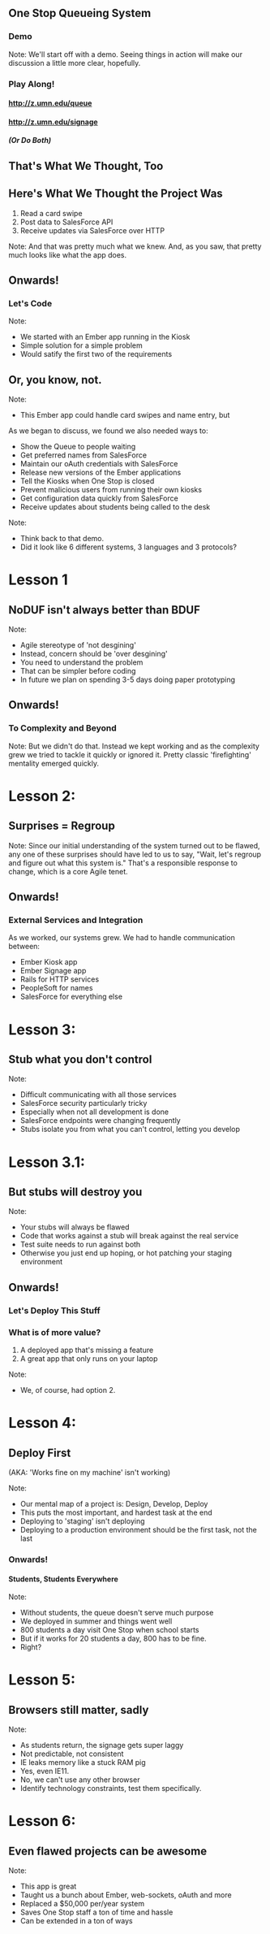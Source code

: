 ## One Stop Queueing System


### Demo

Note:
We'll start off with a demo. Seeing things in action will make our discussion a little more clear, hopefully.


### Play Along!
#### http://z.umn.edu/queue
#### http://z.umn.edu/signage
##### (Or Do Both)


## That's What We Thought, Too


## Here's What We Thought the Project Was

1. Read a card swipe
2. Post data to SalesForce API
3. Receive updates via SalesForce over HTTP

Note: And that was pretty much what we knew. And, as you saw, that pretty much looks like what the app does.


## Onwards!
### Let's Code

Note:
- We started with an Ember app running in the Kiosk
- Simple solution for a simple problem
- Would satify the first two of the requirements


## Or, you know, not.

Note:
- This Ember app could handle card swipes and name entry, but


As we began to discuss, we found we also needed ways to:

- Show the Queue to people waiting<!-- .element: class="fragment" data-fragment-index="1" -->
- Get preferred names from SalesForce<!-- .element: class="fragment" data-fragment-index="2" -->
- Maintain our oAuth credentials with SalesForce<!-- .element: class="fragment" data-fragment-index="3" -->
- Release new versions of the Ember applications<!-- .element: class="fragment" data-fragment-index="4" -->
- Tell the Kiosks when One Stop is closed<!-- .element: class="fragment" data-fragment-index="5" -->
- Prevent malicious users from running their own kiosks<!-- .element: class="fragment" data-fragment-index="6" -->
- Get configuration data quickly from SalesForce<!-- .element: class="fragment" data-fragment-index="7" -->
- Receive updates about students being called to the desk<!-- .element: class="fragment" data-fragment-index="8" -->

Note:
- Think back to that demo.
- Did it look like 6 different systems, 3 languages and 3 protocols?


# Lesson 1
## NoDUF isn't always better than BDUF

Note:
- Agile stereotype of 'not desgining'
- Instead, concern should be 'over desgining'
- You need to understand the problem
- That can be simpler before coding
- In future we plan on spending 3-5 days doing paper prototyping


## Onwards!
### To Complexity and Beyond

Note:
But we didn't do that. Instead we kept working and as the complexity grew we tried to tackle it quickly or ignored it. Pretty classic 'firefighting' mentality emerged quickly.


# Lesson 2:
## Surprises = Regroup

Note:
Since our initial understanding of the system turned out to be flawed, any one of these surprises should have led to us to say, "Wait, let's regroup and figure out what this system is." That's a responsible response to change, which is a core Agile tenet.


## Onwards!
### External Services and Integration


As we worked, our systems grew. We had to handle communication between:

- Ember Kiosk app<!-- .element: class="fragment" data-fragment-index="1"-->
- Ember Signage app<!-- .element: class="fragment" data-fragment-index="2" -->
- Rails for HTTP services<!-- .element: class="fragment" data-fragment-index="3" -->
- PeopleSoft for names<!-- .element: class="fragment" data-fragment-index="4" -->
- SalesForce for everything else<!-- .element: class="fragment" data-fragment-index="5" -->


# Lesson 3:
## Stub what you don't control

Note:
- Difficult communicating with all those services
- SalesForce security particularly tricky
- Especially when not all development is done
- SalesForce endpoints were changing frequently
- Stubs isolate you from what you can't control, letting you develop


# Lesson 3.1:
## But stubs will destroy you

Note:
- Your stubs will always be flawed
- Code that works against a stub will break against the real service
- Test suite needs to run against both
- Otherwise you just end up hoping, or hot patching your staging environment


## Onwards!
### Let's Deploy This Stuff


### What is of more value?

1. A deployed app that's missing a feature<!-- .element: class="fragment" data-fragment-index="1"-->
2. A great app that only runs on your laptop<!-- .element: class="fragment" data-fragment-index="2"-->

Note:
- We, of course, had option 2.


# Lesson 4:
## Deploy First
(AKA: 'Works fine on my machine' isn't working)

Note:
- Our mental map of a project is: Design, Develop, Deploy
- This puts the most important, and hardest task at the end
- Deploying to 'staging' isn't deploying
- Deploying to a production environment should be the first task, not the last


### Onwards!
#### Students, Students Everywhere

Note:
- Without students, the queue doesn't serve much purpose
- We deployed in summer and things went well
- 800 students a day visit One Stop when school starts
- But if it works for 20 students a day, 800 has to be fine.
- Right?


# Lesson 5:
## Browsers still matter, sadly

Note:
- As students return, the signage gets super laggy
- Not predictable, not consistent
- IE leaks memory like a stuck RAM pig
- Yes, even IE11.
- No, we can't use any other browser
- Identify technology constraints, test them specifically.


# Lesson 6:
## Even flawed projects can be awesome

Note:
- This app is great
- Taught us a bunch about Ember, web-sockets, oAuth and more
- Replaced a $50,000 per/year system
- Saves One Stop staff a ton of time and hassle
- Can be extended in a ton of ways
